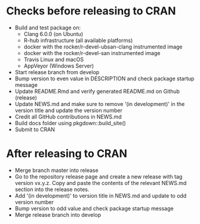 
# Checks before releasing to CRAN

* Build and test package on:
    - Clang 6.0.0 (on Ubuntu)
    - R-hub infrastructure (all available platforms)
    - docker with the rocker/r-devel-ubsan-clang instrumented image
    - docker with the rocker/r-devel-san instrumented image
    - Travis Linux and macOS
    - AppVeyor (Windows Server)
* Start release branch from develop
* Bump version to even value in DESCRIPTION and check package startup message
* Update README.Rmd and verify generated README.md on Github (release)
* Update NEWS.md and make sure to remove '(in development)' in the version title
  and update the version number
* Credit all GitHub contributions in NEWS.md
* Build docs folder using pkgdown::build_site()
* Submit to CRAN

# After releasing to CRAN

* Merge branch master into release
* Go to the repository release page and create a new release with tag version vx.y.z.
  Copy and paste the contents of the relevant NEWS.md section into the release notes.
* Add '(in development)' to version title in NEWS.md and update to odd version number
* Bump version to odd value and check package startup message
* Merge release branch into develop
